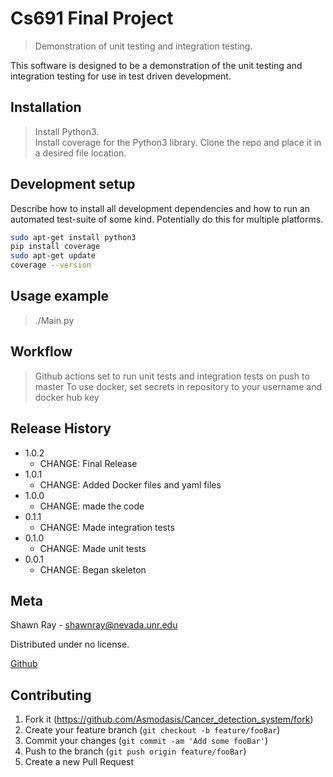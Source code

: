 
 # Cs691 Final Project
> Demonstration of unit testing and integration testing.

This software is designed to be a demonstration of the unit testing and integration testing for use in test driven development.


## Installation

> Install Python3.    
> Install coverage for the Python3 library.
> Clone the repo and place it in a desired file location. 

## Development setup

Describe how to install all development dependencies and how to run an automated test-suite of some kind. Potentially do this for multiple platforms.

```sh
sudo apt-get install python3
pip install coverage
sudo apt-get update
coverage --version
```

## Usage example

> ./Main.py


## Workflow
> Github actions set to run unit tests and integration tests on push to master
> To use docker, set secrets in repository to your username and docker hub key

## Release History

* 1.0.2
    * CHANGE: Final Release
* 1.0.1
    * CHANGE: Added Docker files and yaml files
* 1.0.0
    * CHANGE: made the code
* 0.1.1
    * CHANGE: Made integration tests
* 0.1.0
    * CHANGE: Made unit tests
* 0.0.1
    * CHANGE: Began skeleton 

## Meta

Shawn Ray - shawnray@nevada.unr.edu

Distributed under no license.

[Github](https://github.com/Asmodasis)

## Contributing

1. Fork it (<https://github.com/Asmodasis/Cancer_detection_system/fork>)
2. Create your feature branch (`git checkout -b feature/fooBar`)
3. Commit your changes (`git commit -am 'Add some fooBar'`)
4. Push to the branch (`git push origin feature/fooBar`)
5. Create a new Pull Request

